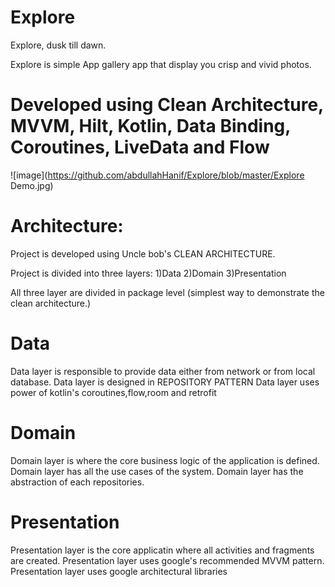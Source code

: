 # Explore
Explore, dusk till dawn.

Explore is simple App gallery app that display you crisp and vivid photos.

# Developed using Clean Architecture, MVVM, Hilt, Kotlin, Data Binding, Coroutines, LiveData and Flow

![image](https://github.com/abdullahHanif/Explore/blob/master/Explore Demo.jpg)

# Architecture:
Project is developed using Uncle bob's CLEAN ARCHITECTURE.

Project is divided into three layers:
1)Data
2)Domain
3)Presentation

All three layer are divided in package level (simplest way to demonstrate the clean architecture.)

# Data
Data layer is responsible to provide data either from network or from local database.
Data layer is designed in REPOSITORY PATTERN
Data layer uses power of kotlin's coroutines,flow,room and retrofit

# Domain
Domain layer is where the core business logic of the application is defined.
Domain layer has all the use cases of the system.
Domain layer has the abstraction of each repositories. 

# Presentation
Presentation layer is the core applicatin where all activities and fragments are created.
Presentation layer uses google's recommended MVVM pattern.
Presentation layer uses google architectural libraries



